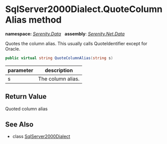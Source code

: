 # SqlServer2000Dialect.QuoteColumnAlias method
**namespace:** *[Serenity.Data](../../README.md#serenity.data-namespace)*   **assembly**: *[Serenity.Net.Data](../../README.md)*

Quotes the column alias. This usually calls QuoteIdentifier except for Oracle.

```csharp
public virtual string QuoteColumnAlias(string s)
```

| parameter | description |
| --- | --- |
| s | The column alias. |

## Return Value

Quoted column alias

## See Also

* class [SqlServer2000Dialect](../SqlServer2000Dialect.md)
